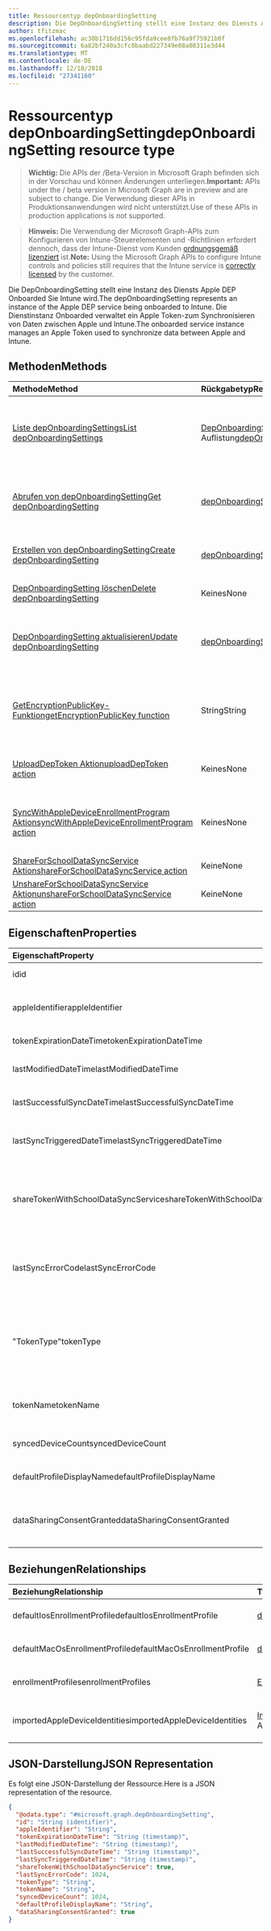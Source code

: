```yaml
---
title: Ressourcentyp depOnboardingSetting
description: Die DepOnboardingSetting stellt eine Instanz des Diensts Apple DEP Onboarded Sie Intune wird. Die Dienstinstanz Onboarded verwaltet ein Apple Token-zum Synchronisieren von Daten zwischen Apple und Intune.
author: tfitzmac
ms.openlocfilehash: ac38b1716dd156c95fda9cee8fb76a9f75921b0f
ms.sourcegitcommit: 6a82bf240a3cfc0baabd227349e08a08311e3d44
ms.translationtype: MT
ms.contentlocale: de-DE
ms.lasthandoff: 12/18/2018
ms.locfileid: "27341160"
---
```

# <a name="deponboardingsetting-resource-type"></a><span data-ttu-id="7a2c9-104">Ressourcentyp depOnboardingSetting</span><span class="sxs-lookup"><span data-stu-id="7a2c9-104">depOnboardingSetting resource type</span></span>

> <span data-ttu-id="7a2c9-105">**Wichtig:** Die APIs der /Beta-Version in Microsoft Graph befinden sich in der Vorschau und können Änderungen unterliegen.</span><span class="sxs-lookup"><span data-stu-id="7a2c9-105">**Important:** APIs under the / beta version in Microsoft Graph are in preview and are subject to change.</span></span> <span data-ttu-id="7a2c9-106">Die Verwendung dieser APIs in Produktionsanwendungen wird nicht unterstützt.</span><span class="sxs-lookup"><span data-stu-id="7a2c9-106">Use of these APIs in production applications is not supported.</span></span>

> <span data-ttu-id="7a2c9-107">**Hinweis:** Die Verwendung der Microsoft Graph-APIs zum Konfigurieren von Intune-Steuerelementen und -Richtlinien erfordert dennoch, dass der Intune-Dienst vom Kunden [ordnungsgemäß lizenziert](https://go.microsoft.com/fwlink/?linkid=839381) ist.</span><span class="sxs-lookup"><span data-stu-id="7a2c9-107">**Note:** Using the Microsoft Graph APIs to configure Intune controls and policies still requires that the Intune service is [correctly licensed](https://go.microsoft.com/fwlink/?linkid=839381) by the customer.</span></span>

<span data-ttu-id="7a2c9-108">Die DepOnboardingSetting stellt eine Instanz des Diensts Apple DEP Onboarded Sie Intune wird.</span><span class="sxs-lookup"><span data-stu-id="7a2c9-108">The depOnboardingSetting represents an instance of the Apple DEP service being onboarded to Intune.</span></span> <span data-ttu-id="7a2c9-109">Die Dienstinstanz Onboarded verwaltet ein Apple Token-zum Synchronisieren von Daten zwischen Apple und Intune.</span><span class="sxs-lookup"><span data-stu-id="7a2c9-109">The onboarded service instance manages an Apple Token used to synchronize data between Apple and Intune.</span></span>
## <a name="methods"></a><span data-ttu-id="7a2c9-110">Methoden</span><span class="sxs-lookup"><span data-stu-id="7a2c9-110">Methods</span></span>
|<span data-ttu-id="7a2c9-111">Methode</span><span class="sxs-lookup"><span data-stu-id="7a2c9-111">Method</span></span>|<span data-ttu-id="7a2c9-112">Rückgabetyp</span><span class="sxs-lookup"><span data-stu-id="7a2c9-112">Return Type</span></span>|<span data-ttu-id="7a2c9-113">Beschreibung</span><span class="sxs-lookup"><span data-stu-id="7a2c9-113">Description</span></span>|
|:---|:---|:---|
|[<span data-ttu-id="7a2c9-114">Liste depOnboardingSettings</span><span class="sxs-lookup"><span data-stu-id="7a2c9-114">List depOnboardingSettings</span></span>](../api/intune-enrollment-deponboardingsetting-list.md)|<span data-ttu-id="7a2c9-115">[DepOnboardingSetting](../resources/intune-enrollment-deponboardingsetting.md) -Auflistung</span><span class="sxs-lookup"><span data-stu-id="7a2c9-115">[depOnboardingSetting](../resources/intune-enrollment-deponboardingsetting.md) collection</span></span>|<span data-ttu-id="7a2c9-116">Listeneigenschaften und Beziehungen der [DepOnboardingSetting](../resources/intune-enrollment-deponboardingsetting.md) -Objekte.</span><span class="sxs-lookup"><span data-stu-id="7a2c9-116">List properties and relationships of the [depOnboardingSetting](../resources/intune-enrollment-deponboardingsetting.md) objects.</span></span>|
|[<span data-ttu-id="7a2c9-117">Abrufen von depOnboardingSetting</span><span class="sxs-lookup"><span data-stu-id="7a2c9-117">Get depOnboardingSetting</span></span>](../api/intune-enrollment-deponboardingsetting-get.md)|[<span data-ttu-id="7a2c9-118">depOnboardingSetting</span><span class="sxs-lookup"><span data-stu-id="7a2c9-118">depOnboardingSetting</span></span>](../resources/intune-enrollment-deponboardingsetting.md)|<span data-ttu-id="7a2c9-119">Lesen Sie Eigenschaften und Beziehungen des [DepOnboardingSetting](../resources/intune-enrollment-deponboardingsetting.md) -Objekts.</span><span class="sxs-lookup"><span data-stu-id="7a2c9-119">Read properties and relationships of the [depOnboardingSetting](../resources/intune-enrollment-deponboardingsetting.md) object.</span></span>|
|[<span data-ttu-id="7a2c9-120">Erstellen von depOnboardingSetting</span><span class="sxs-lookup"><span data-stu-id="7a2c9-120">Create depOnboardingSetting</span></span>](../api/intune-enrollment-deponboardingsetting-create.md)|[<span data-ttu-id="7a2c9-121">depOnboardingSetting</span><span class="sxs-lookup"><span data-stu-id="7a2c9-121">depOnboardingSetting</span></span>](../resources/intune-enrollment-deponboardingsetting.md)|<span data-ttu-id="7a2c9-122">Erstellen eines neuen [DepOnboardingSetting](../resources/intune-enrollment-deponboardingsetting.md) -Objekts.</span><span class="sxs-lookup"><span data-stu-id="7a2c9-122">Create a new [depOnboardingSetting](../resources/intune-enrollment-deponboardingsetting.md) object.</span></span>|
|[<span data-ttu-id="7a2c9-123">DepOnboardingSetting löschen</span><span class="sxs-lookup"><span data-stu-id="7a2c9-123">Delete depOnboardingSetting</span></span>](../api/intune-enrollment-deponboardingsetting-delete.md)|<span data-ttu-id="7a2c9-124">Keines</span><span class="sxs-lookup"><span data-stu-id="7a2c9-124">None</span></span>|<span data-ttu-id="7a2c9-125">Löscht eine [DepOnboardingSetting](../resources/intune-enrollment-deponboardingsetting.md).</span><span class="sxs-lookup"><span data-stu-id="7a2c9-125">Deletes a [depOnboardingSetting](../resources/intune-enrollment-deponboardingsetting.md).</span></span>|
|[<span data-ttu-id="7a2c9-126">DepOnboardingSetting aktualisieren</span><span class="sxs-lookup"><span data-stu-id="7a2c9-126">Update depOnboardingSetting</span></span>](../api/intune-enrollment-deponboardingsetting-update.md)|[<span data-ttu-id="7a2c9-127">depOnboardingSetting</span><span class="sxs-lookup"><span data-stu-id="7a2c9-127">depOnboardingSetting</span></span>](../resources/intune-enrollment-deponboardingsetting.md)|<span data-ttu-id="7a2c9-128">Aktualisieren Sie die Eigenschaften eines [DepOnboardingSetting](../resources/intune-enrollment-deponboardingsetting.md) -Objekts.</span><span class="sxs-lookup"><span data-stu-id="7a2c9-128">Update the properties of a [depOnboardingSetting](../resources/intune-enrollment-deponboardingsetting.md) object.</span></span>|
|[<span data-ttu-id="7a2c9-129">GetEncryptionPublicKey-Funktion</span><span class="sxs-lookup"><span data-stu-id="7a2c9-129">getEncryptionPublicKey function</span></span>](../api/intune-enrollment-deponboardingsetting-getencryptionpublickey.md)|<span data-ttu-id="7a2c9-130">String</span><span class="sxs-lookup"><span data-stu-id="7a2c9-130">String</span></span>|<span data-ttu-id="7a2c9-131">Rufen Sie einen öffentlichen Schlüssel zum Verschlüsseln des Apple Gerät Registrierung Programms token ab</span><span class="sxs-lookup"><span data-stu-id="7a2c9-131">Get a public key to use to encrypt the Apple device enrollment program token</span></span>|
|[<span data-ttu-id="7a2c9-132">UploadDepToken Aktion</span><span class="sxs-lookup"><span data-stu-id="7a2c9-132">uploadDepToken action</span></span>](../api/intune-enrollment-deponboardingsetting-uploaddeptoken.md)|<span data-ttu-id="7a2c9-133">Keines</span><span class="sxs-lookup"><span data-stu-id="7a2c9-133">None</span></span>|<span data-ttu-id="7a2c9-134">Lädt ein neues Gerät Registrierung Programm Token hoch</span><span class="sxs-lookup"><span data-stu-id="7a2c9-134">Uploads a new Device Enrollment Program token</span></span>|
|[<span data-ttu-id="7a2c9-135">SyncWithAppleDeviceEnrollmentProgram Aktion</span><span class="sxs-lookup"><span data-stu-id="7a2c9-135">syncWithAppleDeviceEnrollmentProgram action</span></span>](../api/intune-enrollment-deponboardingsetting-syncwithappledeviceenrollmentprogram.md)|<span data-ttu-id="7a2c9-136">Keines</span><span class="sxs-lookup"><span data-stu-id="7a2c9-136">None</span></span>|<span data-ttu-id="7a2c9-137">Zwischen Apple Gerät Registrierung Programm und Intune synchronisiert</span><span class="sxs-lookup"><span data-stu-id="7a2c9-137">Synchronizes between Apple Device Enrollment Program and Intune</span></span>|
|[<span data-ttu-id="7a2c9-138">ShareForSchoolDataSyncService Aktion</span><span class="sxs-lookup"><span data-stu-id="7a2c9-138">shareForSchoolDataSyncService action</span></span>](../api/intune-enrollment-deponboardingsetting-shareforschooldatasyncservice.md)|<span data-ttu-id="7a2c9-139">Keine</span><span class="sxs-lookup"><span data-stu-id="7a2c9-139">None</span></span>|<span data-ttu-id="7a2c9-140">Noch nicht dokumentiert</span><span class="sxs-lookup"><span data-stu-id="7a2c9-140">Not yet documented</span></span>|
|[<span data-ttu-id="7a2c9-141">UnshareForSchoolDataSyncService Aktion</span><span class="sxs-lookup"><span data-stu-id="7a2c9-141">unshareForSchoolDataSyncService action</span></span>](../api/intune-enrollment-deponboardingsetting-unshareforschooldatasyncservice.md)|<span data-ttu-id="7a2c9-142">Keine</span><span class="sxs-lookup"><span data-stu-id="7a2c9-142">None</span></span>|<span data-ttu-id="7a2c9-143">Noch nicht dokumentiert</span><span class="sxs-lookup"><span data-stu-id="7a2c9-143">Not yet documented</span></span>|

## <a name="properties"></a><span data-ttu-id="7a2c9-144">Eigenschaften</span><span class="sxs-lookup"><span data-stu-id="7a2c9-144">Properties</span></span>
|<span data-ttu-id="7a2c9-145">Eigenschaft</span><span class="sxs-lookup"><span data-stu-id="7a2c9-145">Property</span></span>|<span data-ttu-id="7a2c9-146">Typ</span><span class="sxs-lookup"><span data-stu-id="7a2c9-146">Type</span></span>|<span data-ttu-id="7a2c9-147">Beschreibung</span><span class="sxs-lookup"><span data-stu-id="7a2c9-147">Description</span></span>|
|:---|:---|:---|
|<span data-ttu-id="7a2c9-148">id</span><span class="sxs-lookup"><span data-stu-id="7a2c9-148">id</span></span>|<span data-ttu-id="7a2c9-149">String</span><span class="sxs-lookup"><span data-stu-id="7a2c9-149">String</span></span>|<span data-ttu-id="7a2c9-150">UUID für das Objekt</span><span class="sxs-lookup"><span data-stu-id="7a2c9-150">UUID for the object</span></span>|
|<span data-ttu-id="7a2c9-151">appleIdentifier</span><span class="sxs-lookup"><span data-stu-id="7a2c9-151">appleIdentifier</span></span>|<span data-ttu-id="7a2c9-152">String</span><span class="sxs-lookup"><span data-stu-id="7a2c9-152">String</span></span>|<span data-ttu-id="7a2c9-153">Die Apple-ID verwendet, um das aktuelle Token abzurufen.</span><span class="sxs-lookup"><span data-stu-id="7a2c9-153">The Apple ID used to obtain the current token.</span></span>|
|<span data-ttu-id="7a2c9-154">tokenExpirationDateTime</span><span class="sxs-lookup"><span data-stu-id="7a2c9-154">tokenExpirationDateTime</span></span>|<span data-ttu-id="7a2c9-155">DateTimeOffset</span><span class="sxs-lookup"><span data-stu-id="7a2c9-155">DateTimeOffset</span></span>|<span data-ttu-id="7a2c9-156">Wenn das Token abläuft.</span><span class="sxs-lookup"><span data-stu-id="7a2c9-156">When the token will expire.</span></span>|
|<span data-ttu-id="7a2c9-157">lastModifiedDateTime</span><span class="sxs-lookup"><span data-stu-id="7a2c9-157">lastModifiedDateTime</span></span>|<span data-ttu-id="7a2c9-158">DateTimeOffset</span><span class="sxs-lookup"><span data-stu-id="7a2c9-158">DateTimeOffset</span></span>|<span data-ttu-id="7a2c9-159">Wenn der Dienst Onboarded wurde.</span><span class="sxs-lookup"><span data-stu-id="7a2c9-159">When the service was onboarded.</span></span>|
|<span data-ttu-id="7a2c9-160">lastSuccessfulSyncDateTime</span><span class="sxs-lookup"><span data-stu-id="7a2c9-160">lastSuccessfulSyncDateTime</span></span>|<span data-ttu-id="7a2c9-161">DateTimeOffset</span><span class="sxs-lookup"><span data-stu-id="7a2c9-161">DateTimeOffset</span></span>|<span data-ttu-id="7a2c9-162">Wenn der Dienst letzten Syned mit Intune</span><span class="sxs-lookup"><span data-stu-id="7a2c9-162">When the service last syned with Intune</span></span>|
|<span data-ttu-id="7a2c9-163">lastSyncTriggeredDateTime</span><span class="sxs-lookup"><span data-stu-id="7a2c9-163">lastSyncTriggeredDateTime</span></span>|<span data-ttu-id="7a2c9-164">DateTimeOffset</span><span class="sxs-lookup"><span data-stu-id="7a2c9-164">DateTimeOffset</span></span>|<span data-ttu-id="7a2c9-165">Wenn Intune zuletzt eine Synchronisierung angefordert wird.</span><span class="sxs-lookup"><span data-stu-id="7a2c9-165">When Intune last requested a sync.</span></span>|
|<span data-ttu-id="7a2c9-166">shareTokenWithSchoolDataSyncService</span><span class="sxs-lookup"><span data-stu-id="7a2c9-166">shareTokenWithSchoolDataSyncService</span></span>|<span data-ttu-id="7a2c9-167">Boolesch</span><span class="sxs-lookup"><span data-stu-id="7a2c9-167">Boolean</span></span>|<span data-ttu-id="7a2c9-168">Unabhängig davon, ob die Datenausführungsverhinderung token Freigabe mit dem Schule Daten Sync-Dienst aktiviert ist.</span><span class="sxs-lookup"><span data-stu-id="7a2c9-168">Whether or not the Dep token sharing is enabled with the School Data Sync service.</span></span>|
|<span data-ttu-id="7a2c9-169">lastSyncErrorCode</span><span class="sxs-lookup"><span data-stu-id="7a2c9-169">lastSyncErrorCode</span></span>|<span data-ttu-id="7a2c9-170">Int32</span><span class="sxs-lookup"><span data-stu-id="7a2c9-170">Int32</span></span>|<span data-ttu-id="7a2c9-171">Fehlercode von Apple während der letzten Synchronisierung der Datenausführungsverhinderung gemeldet.</span><span class="sxs-lookup"><span data-stu-id="7a2c9-171">Error code reported by Apple during last dep sync.</span></span>|
|<span data-ttu-id="7a2c9-172">"TokenType"</span><span class="sxs-lookup"><span data-stu-id="7a2c9-172">tokenType</span></span>|[<span data-ttu-id="7a2c9-173">depTokenType</span><span class="sxs-lookup"><span data-stu-id="7a2c9-173">depTokenType</span></span>](../resources/intune-enrollment-deptokentype.md)|<span data-ttu-id="7a2c9-174">Ruft ab oder legt ihn fest die Datenausführungsverhinderung Token.</span><span class="sxs-lookup"><span data-stu-id="7a2c9-174">Gets or sets the Dep Token Type.</span></span> <span data-ttu-id="7a2c9-175">Mögliche Werte sind: `none`, `dep` und `appleSchoolManager`.</span><span class="sxs-lookup"><span data-stu-id="7a2c9-175">Possible values are: `none`, `dep`, `appleSchoolManager`.</span></span>|
|<span data-ttu-id="7a2c9-176">tokenName</span><span class="sxs-lookup"><span data-stu-id="7a2c9-176">tokenName</span></span>|<span data-ttu-id="7a2c9-177">String</span><span class="sxs-lookup"><span data-stu-id="7a2c9-177">String</span></span>|<span data-ttu-id="7a2c9-178">Anzeigename für die Datenausführungsverhinderung Token</span><span class="sxs-lookup"><span data-stu-id="7a2c9-178">Friendly Name for Dep Token</span></span>|
|<span data-ttu-id="7a2c9-179">syncedDeviceCount</span><span class="sxs-lookup"><span data-stu-id="7a2c9-179">syncedDeviceCount</span></span>|<span data-ttu-id="7a2c9-180">Int32</span><span class="sxs-lookup"><span data-stu-id="7a2c9-180">Int32</span></span>|<span data-ttu-id="7a2c9-181">Ruft synchronisierter Anzahl der Geräte</span><span class="sxs-lookup"><span data-stu-id="7a2c9-181">Gets synced device count</span></span>|
|<span data-ttu-id="7a2c9-182">defaultProfileDisplayName</span><span class="sxs-lookup"><span data-stu-id="7a2c9-182">defaultProfileDisplayName</span></span>|<span data-ttu-id="7a2c9-183">String</span><span class="sxs-lookup"><span data-stu-id="7a2c9-183">String</span></span>|<span data-ttu-id="7a2c9-184">Ruft synchronisierter Anzahl der Geräte</span><span class="sxs-lookup"><span data-stu-id="7a2c9-184">Gets synced device count</span></span>|
|<span data-ttu-id="7a2c9-185">dataSharingConsentGranted</span><span class="sxs-lookup"><span data-stu-id="7a2c9-185">dataSharingConsentGranted</span></span>|<span data-ttu-id="7a2c9-186">Boolesch</span><span class="sxs-lookup"><span data-stu-id="7a2c9-186">Boolean</span></span>|<span data-ttu-id="7a2c9-187">Stimmen Sie gewährte Zugriffsberechtigungen für die Datenfreigabe mit Apple Dep-Dienst</span><span class="sxs-lookup"><span data-stu-id="7a2c9-187">Consent granted for data sharing with Apple Dep Service</span></span>|

## <a name="relationships"></a><span data-ttu-id="7a2c9-188">Beziehungen</span><span class="sxs-lookup"><span data-stu-id="7a2c9-188">Relationships</span></span>
|<span data-ttu-id="7a2c9-189">Beziehung</span><span class="sxs-lookup"><span data-stu-id="7a2c9-189">Relationship</span></span>|<span data-ttu-id="7a2c9-190">Typ</span><span class="sxs-lookup"><span data-stu-id="7a2c9-190">Type</span></span>|<span data-ttu-id="7a2c9-191">Beschreibung</span><span class="sxs-lookup"><span data-stu-id="7a2c9-191">Description</span></span>|
|:---|:---|:---|
|<span data-ttu-id="7a2c9-192">defaultIosEnrollmentProfile</span><span class="sxs-lookup"><span data-stu-id="7a2c9-192">defaultIosEnrollmentProfile</span></span>|[<span data-ttu-id="7a2c9-193">depIOSEnrollmentProfile</span><span class="sxs-lookup"><span data-stu-id="7a2c9-193">depIOSEnrollmentProfile</span></span>](../resources/intune-enrollment-depiosenrollmentprofile.md)|<span data-ttu-id="7a2c9-194">Standardmäßige iOS Registrierung Profil</span><span class="sxs-lookup"><span data-stu-id="7a2c9-194">Default iOS Enrollment Profile</span></span>|
|<span data-ttu-id="7a2c9-195">defaultMacOsEnrollmentProfile</span><span class="sxs-lookup"><span data-stu-id="7a2c9-195">defaultMacOsEnrollmentProfile</span></span>|[<span data-ttu-id="7a2c9-196">depMacOSEnrollmentProfile</span><span class="sxs-lookup"><span data-stu-id="7a2c9-196">depMacOSEnrollmentProfile</span></span>](../resources/intune-enrollment-depmacosenrollmentprofile.md)|<span data-ttu-id="7a2c9-197">Standardprofil für Mac OS-Registrierung</span><span class="sxs-lookup"><span data-stu-id="7a2c9-197">Default MacOs Enrollment Profile</span></span>|
|<span data-ttu-id="7a2c9-198">enrollmentProfiles</span><span class="sxs-lookup"><span data-stu-id="7a2c9-198">enrollmentProfiles</span></span>|<span data-ttu-id="7a2c9-199">[EnrollmentProfile](../resources/intune-enrollment-enrollmentprofile.md) -Auflistung</span><span class="sxs-lookup"><span data-stu-id="7a2c9-199">[enrollmentProfile](../resources/intune-enrollment-enrollmentprofile.md) collection</span></span>|<span data-ttu-id="7a2c9-200">Die Registrierung Profile.</span><span class="sxs-lookup"><span data-stu-id="7a2c9-200">The enrollment profiles.</span></span>|
|<span data-ttu-id="7a2c9-201">importedAppleDeviceIdentities</span><span class="sxs-lookup"><span data-stu-id="7a2c9-201">importedAppleDeviceIdentities</span></span>|<span data-ttu-id="7a2c9-202">[ImportedAppleDeviceIdentity](../resources/intune-enrollment-importedappledeviceidentity.md) -Auflistung</span><span class="sxs-lookup"><span data-stu-id="7a2c9-202">[importedAppleDeviceIdentity](../resources/intune-enrollment-importedappledeviceidentity.md) collection</span></span>|<span data-ttu-id="7a2c9-203">Die importierten Apple Gerät Identitäten.</span><span class="sxs-lookup"><span data-stu-id="7a2c9-203">The imported Apple device identities.</span></span>|

## <a name="json-representation"></a><span data-ttu-id="7a2c9-204">JSON-Darstellung</span><span class="sxs-lookup"><span data-stu-id="7a2c9-204">JSON Representation</span></span>
<span data-ttu-id="7a2c9-205">Es folgt eine JSON-Darstellung der Ressource.</span><span class="sxs-lookup"><span data-stu-id="7a2c9-205">Here is a JSON representation of the resource.</span></span>
<!-- {
  "blockType": "resource",
  "keyProperty": "id",
  "@odata.type": "microsoft.graph.depOnboardingSetting"
}
-->
``` json
{
  "@odata.type": "#microsoft.graph.depOnboardingSetting",
  "id": "String (identifier)",
  "appleIdentifier": "String",
  "tokenExpirationDateTime": "String (timestamp)",
  "lastModifiedDateTime": "String (timestamp)",
  "lastSuccessfulSyncDateTime": "String (timestamp)",
  "lastSyncTriggeredDateTime": "String (timestamp)",
  "shareTokenWithSchoolDataSyncService": true,
  "lastSyncErrorCode": 1024,
  "tokenType": "String",
  "tokenName": "String",
  "syncedDeviceCount": 1024,
  "defaultProfileDisplayName": "String",
  "dataSharingConsentGranted": true
}
```





